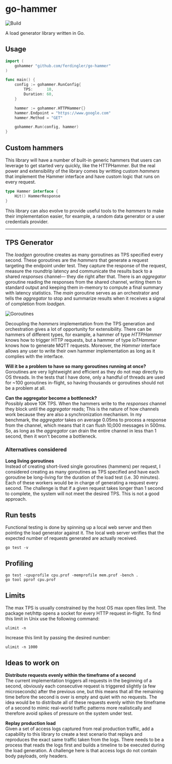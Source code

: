 # go-hammer

![Build](https://github.com/ferdingler/go-hammer/workflows/Build/badge.svg)

A load generator library written in Go.

## Usage

```go
import (
	gohammer "github.com/ferdingler/go-hammer"
)

func main() {
	config := gohammer.RunConfig{
		TPS:      10,
		Duration: 60,
	}

	hammer := gohammer.HTTPHammer{}
	hammer.Endpoint = "https://www.google.com"
	hammer.Method = "GET"

	gohammer.Run(config, hammer)
}
```

## Custom hammers

This library will have a number of built-in generic hammers that users can leverage to get started very quickly, like the HTTPHammer. But the real power and extensibility of the library comes by writting custom _hammers_ that implement the Hammer interface and have custom logic that runs on every request.

```go
type Hammer interface {
	Hit() HammerResponse
}
```

This library can also evolve to provide useful tools to the _hammers_ to make their implementation easier, for example, a random data generator or a user credentials provider. 

<hr>

## TPS Generator

The _loadgen_ goroutine creates as many goroutines as TPS specified every second. These goroutines are the _hammers_ that generate a request targeting the endpoint under test. They capture the response of the request, measure the roundtrip latency and communicate the results back to a shared _responses_ channel–– they die right after that. There is an _aggregator_ goroutine reading the responses from the shared channel, writing them to standard output and keeping them in-memory to compute a final summary with latency statistics. The _main_ goroutine serves as an orchestrator and tells the _aggregator_ to stop and summarize results when it receives a signal of completion from _loadgen_. 

![Goroutines](docs/goroutines.png)

Decoupling the _hammers_ implementation from the TPS generation and orchestration gives a lot of opportunity for extensibility. There can be hammers of different types, for example, a hammer of type _HTTPHammer_ knows how to trigger HTTP requests, but a hammer of type _IoTHammer_ knows how to generate MQTT requests. Moreover, the _Hammer_ interface allows any user to write their own hammer implementation as long as it complies with the interface. 

**Will it be a problem to have so many goroutines running at once?**  
Goroutines are very lightweight and efficient as they do not map directly to OS threads. In the tests that I have done, only a handful of threads are used for ~100 goroutines in-flight, so having thousands or goroutines should not be a problem at all. 

**Can the aggregator become a bottleneck?**  
Possibly above 10K TPS. When the hammers write to the _responses_ channel they block until the _aggregator_ reads; This is the nature of how channels work because they are also a synchronization mechanism. In my benchmark, the _aggregator_ takes on average 0.05ms to process a response from the channel, which means that it can flush 10,000 messages in 500ms. So, as long as the _aggregator_ can drain the entire channel in less than 1 second, then it won't become a bottleneck.

### Alternatives considered

**Long living goroutines**  
Instead of creating short-lived single goroutines (hammers) per request, I considered creating as many goroutines as TPS specified and have each goroutine be long-living for the duration of the load test (i.e. 30 minutes). Each of these workers would be in charge of generating a request every second. The challenge is that if a given request takes longer than 1 second to complete, the system will not meet the desired TPS. This is not a good approach. 

## Run tests

Functional testing is done by spinning up a local web server and then pointing the load generator against it. The local web server verifies that the expected number of requests generated are actually received.

```
go test -v
```

## Profiling

```
go test -cpuprofile cpu.prof -memprofile mem.prof -bench .
go tool pprof cpu.prof
```

## Limits

The max TPS is usually constrained by the host OS max open files limit. The package net/http opens a socket for every HTTP request in-flight. To find this limit in Unix use the following command:

```
ulimit -n
```

Increase this limit by passing the desired number:

```
ulimit -n 1000
```

## Ideas to work on

**Distribute requests evenly within the timeframe of a second**  
The current implementation triggers all requests in the beginning of a second, obviously each consecutive request is triggered slightly (a few microseconds) after the previous one, but this means that all the remaining time before the second is over is empty and quiet with no requests. The idea would be to distribute all of these requests evenly within the timeframe of a second to mimic real-world traffic patterns more realistically and therefore avoid spikes of pressure on the system under test.

**Replay production load**  
Given a set of access logs captured from real production traffic, add a capability to this library to create a test scenario that replays and reproduces the exact same traffic taken from the logs. There needs to be a process that reads the logs first and builds a timeline to be executed during the load generation. A challenge here is that access logs do not contain body payloads, only headers. 
